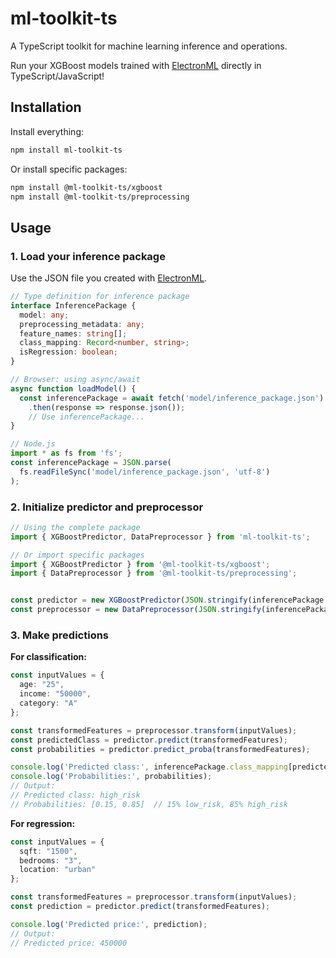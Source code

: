 # ml-toolkit-ts

A TypeScript toolkit for machine learning inference and operations.

Run your XGBoost models trained with [ElectronML](https://github.com/antoinebcx/ElectronML) directly in TypeScript/JavaScript!

## Installation

Install everything:
```bash
npm install ml-toolkit-ts
```

Or install specific packages:
```bash
npm install @ml-toolkit-ts/xgboost
npm install @ml-toolkit-ts/preprocessing
```

## Usage

### 1. Load your inference package

Use the JSON file you created with [ElectronML](https://github.com/antoinebcx/ElectronML).

```typescript
// Type definition for inference package
interface InferencePackage {
  model: any;                                    
  preprocessing_metadata: any;                   
  feature_names: string[];                       
  class_mapping: Record<number, string>;         
  isRegression: boolean;                         
}

// Browser: using async/await
async function loadModel() {
  const inferencePackage = await fetch('model/inference_package.json')
    .then(response => response.json());
    // Use inferencePackage...
}

// Node.js
import * as fs from 'fs';
const inferencePackage = JSON.parse(
  fs.readFileSync('model/inference_package.json', 'utf-8')
);
```

### 2. Initialize predictor and preprocessor

```typescript
// Using the complete package
import { XGBoostPredictor, DataPreprocessor } from 'ml-toolkit-ts';

// Or import specific packages
import { XGBoostPredictor } from '@ml-toolkit-ts/xgboost';
import { DataPreprocessor } from '@ml-toolkit-ts/preprocessing';


const predictor = new XGBoostPredictor(JSON.stringify(inferencePackage.model));
const preprocessor = new DataPreprocessor(JSON.stringify(inferencePackage.preprocessing_metadata));
```

### 3. Make predictions

**For classification:**
```typescript
const inputValues = {
  age: "25",
  income: "50000",
  category: "A"
};

const transformedFeatures = preprocessor.transform(inputValues);
const predictedClass = predictor.predict(transformedFeatures);
const probabilities = predictor.predict_proba(transformedFeatures);

console.log('Predicted class:', inferencePackage.class_mapping[predictedClass]);
console.log('Probabilities:', probabilities);
// Output:
// Predicted class: high_risk
// Probabilities: [0.15, 0.85]  // 15% low_risk, 85% high_risk
```

**For regression:**
```typescript
const inputValues = {
  sqft: "1500",
  bedrooms: "3",
  location: "urban"
};

const transformedFeatures = preprocessor.transform(inputValues);
const prediction = predictor.predict(transformedFeatures);

console.log('Predicted price:', prediction);
// Output:
// Predicted price: 450000
```